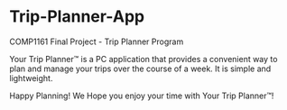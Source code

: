 # Trip-Planner-App
COMP1161 Final Project - Trip Planner Program

Your Trip Planner™ is a PC application that provides a convenient way to plan 
and manage your trips over the course of a week. It is simple and lightweight.

Happy Planning!
We Hope you enjoy your time with Your Trip Planner™!

